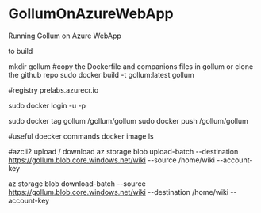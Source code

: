 # GollumOnAzureWebApp
Running Gollum on Azure WebApp

to build

mkdir gollum
#copy the Dockerfile and companions files in gollum or clone the github repo
sudo docker build -t gollum:latest gollum

#registry prelabs.azurecr.io

sudo docker login <registry> -u <user> -p <password>

sudo docker tag gollum <registry>/gollum/gollum
sudo docker push <registry>/gollum/gollum

#useful doecker commands
docker image ls

#azcli2 upload / download
az storage blob upload-batch --destination https://gollum.blob.core.windows.net/wiki --source /home/wiki --account-key <key>

az storage blob download-batch --source https://gollum.blob.core.windows.net/wiki --destination /home/wiki --account-key <key>